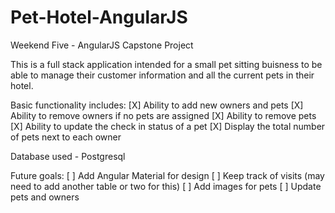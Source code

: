 # Pet-Hotel-AngularJS
Weekend Five - AngularJS Capstone Project

This is a full stack application intended for a small pet sitting buisness to be able to manage their customer information and all the current pets in their hotel. 

Basic functionality includes:
[X] Ability to add new owners and pets
[X] Ability to remove owners if no pets are assigned
[X] Ability to remove pets
[X] Ability to update the check in status of a pet
[X] Display the total number of pets next to each owner

Database used - Postgresql

Future goals:
[ ] Add Angular Material for design
[ ] Keep track of visits (may need to add another table or two for this)
[ ] Add images for pets
[ ] Update pets and owners